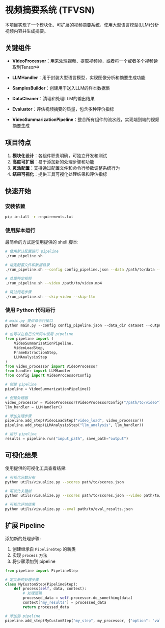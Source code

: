 # 视频摘要系统 (TFVSN)

本项目实现了一个模块化、可扩展的视频摘要系统，使用大型语言模型(LLM)分析视频内容并生成摘要。

## 关键组件

+ **VideoProcessor**：用来处理视频、提取视频帧，或者将一个或者多个视频读取到Tensor中

+ **LLMHandler**：用于封装大型语言模型，实现图像分析和摘要生成功能

+ **SamplesBuilder**：创建用于送入LLM的样本数据集

+ **DataCleaner**：清理和处理LLM的输出结果

+ **Evaluator**：评估视频摘要的质量，包含多种评价指标

+ **VideoSummarizationPipeline**：整合所有组件的流水线，实现端到端的视频摘要生成

## 项目特点

1. **模块化设计**：各组件职责明确，可独立开发和测试
2. **高度可扩展**：易于添加新的处理步骤和功能
3. **灵活配置**：支持通过配置文件和命令行参数调整系统行为
4. **结果可视化**：提供工具可视化处理结果和评估指标

## 快速开始

### 安装依赖

```bash
pip install -r requirements.txt
```

### 使用脚本运行

最简单的方式是使用提供的 shell 脚本:

```bash
# 使用默认配置运行 pipeline
./run_pipeline.sh

# 指定配置文件和数据目录
./run_pipeline.sh --config config_pipeline.json --data /path/to/data --output /path/to/output

# 处理特定视频
./run_pipeline.sh --video /path/to/video.mp4

# 跳过特定步骤
./run_pipeline.sh --skip-video --skip-llm
```

### 使用 Python 代码运行

```python
# main.py 提供命令行接口
python main.py --config config_pipeline.json --data_dir dataset --output_dir output

# 也可以在自己的代码中使用 pipeline
from pipeline import (
    VideoSummarizationPipeline, 
    VideoLoadStep,
    FrameExtractionStep,
    LLMAnalysisStep
)
from video_processor import VideoProcessor
from handler import LLMHandler
from config import VideoProcessorConfig

# 创建 pipeline
pipeline = VideoSummarizationPipeline()

# 创建处理器
video_processor = VideoProcessor(VideoProcessorConfig("/path/to/video"))
llm_handler = LLMHandler()

# 添加处理步骤
pipeline.add_step(VideoLoadStep("video_load", video_processor))
pipeline.add_step(LLMAnalysisStep("llm_analysis", llm_handler))

# 运行 pipeline
results = pipeline.run("input_path", save_path="output")
```

## 可视化结果

使用提供的可视化工具查看结果:

```bash
# 可视化分数分布
python utils/visualize.py --scores path/to/scores.json

# 可视化关键帧
python utils/visualize.py --scores path/to/scores.json --video path/to/video.mp4

# 可视化评估结果
python utils/visualize.py --eval path/to/eval_results.json
```

## 扩展 Pipeline

添加新的处理步骤:

1. 创建继承自 `PipelineStep` 的新类
2. 实现 `process` 方法
3. 将步骤添加到 pipeline

```python
from pipeline import PipelineStep

# 定义新的处理步骤
class MyCustomStep(PipelineStep):
    def process(self, data, context):
        # 处理逻辑
        processed_data = self.processor.do_something(data)
        context["my_results"] = processed_data
        return processed_data

# 添加到 pipeline
pipeline.add_step(MyCustomStep("my_step", my_processor, {"option": "value"}))
```



